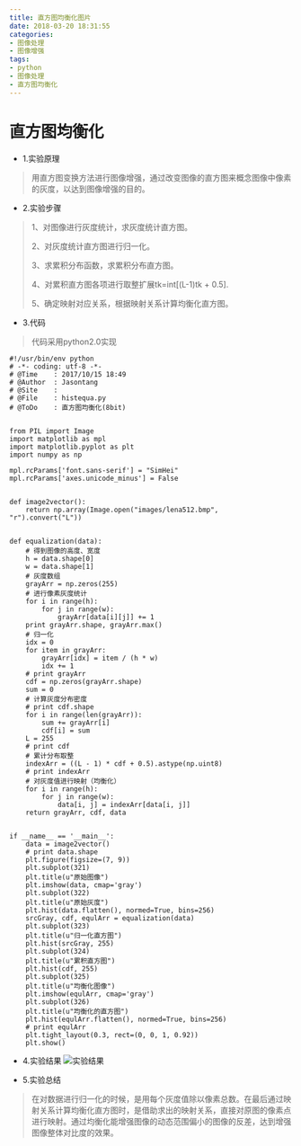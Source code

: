 ```yaml
---
title: 直方图均衡化图片
date: 2018-03-20 18:31:55
categories:
- 图像处理
- 图像增强
tags: 
- python 
- 图像处理 
- 直方图均衡化
---
```


# 直方图均衡化 #


- 1.实验原理
> 用直方图变换方法进行图像增强，通过改变图像的直方图来概念图像中像素的灰度，以达到图像增强的目的。
 




- 2.实验步骤
>	1、对图像进行灰度统计，求灰度统计直方图。
>	
>	2、对灰度统计直方图进行归一化。
>	
>	3、求累积分布函数，求累积分布直方图。
>	
>	4、对累积直方图各项进行取整扩展tk=int[(L-1)tk + 0.5].
>	
>	5、确定映射对应关系，根据映射关系计算均衡化直方图。

<!-- more -->

- 3.代码


> 代码采用python2.0实现   

	#!/usr/bin/env python
	# -*- coding: utf-8 -*-
	# @Time    : 2017/10/15 18:49
	# @Author  : Jasontang
	# @Site    : 
	# @File    : histequa.py
	# @ToDo    : 直方图均衡化(8bit)
	
	
	from PIL import Image
	import matplotlib as mpl
	import matplotlib.pyplot as plt
	import numpy as np
	
	mpl.rcParams['font.sans-serif'] = "SimHei"
	mpl.rcParams['axes.unicode_minus'] = False
	
	
	def image2vector():
	    return np.array(Image.open("images/lena512.bmp", "r").convert("L"))
	
	
	def equalization(data):
	    # 得到图像的高度、宽度
	    h = data.shape[0]
	    w = data.shape[1]
	    # 灰度数组
	    grayArr = np.zeros(255)
	    # 进行像素灰度统计
	    for i in range(h):
	        for j in range(w):
	            grayArr[data[i][j]] += 1
	    print grayArr.shape, grayArr.max()
	    # 归一化
	    idx = 0
	    for item in grayArr:
	        grayArr[idx] = item / (h * w)
	        idx += 1
	    # print grayArr
	    cdf = np.zeros(grayArr.shape)
	    sum = 0
	    # 计算灰度分布密度
	    # print cdf.shape
	    for i in range(len(grayArr)):
	        sum += grayArr[i]
	        cdf[i] = sum
	    L = 255
	    # print cdf
	    # 累计分布取整
	    indexArr = ((L - 1) * cdf + 0.5).astype(np.uint8)
	    # print indexArr
	    # 对灰度值进行映射（均衡化）
	    for i in range(h):
	        for j in range(w):
	            data[i, j] = indexArr[data[i, j]]
	    return grayArr, cdf, data
	
	
	if __name__ == '__main__':
	    data = image2vector()
	    # print data.shape
	    plt.figure(figsize=(7, 9))
	    plt.subplot(321)
	    plt.title(u"原始图像")
	    plt.imshow(data, cmap='gray')
	    plt.subplot(322)
	    plt.title(u"原始灰度")
	    plt.hist(data.flatten(), normed=True, bins=256)
	    srcGray, cdf, equlArr = equalization(data)
	    plt.subplot(323)
	    plt.title(u"归一化直方图")
	    plt.hist(srcGray, 255)
	    plt.subplot(324)
	    plt.title(u"累积直方图")
	    plt.hist(cdf, 255)
	    plt.subplot(325)
	    plt.title(u"均衡化图像")
	    plt.imshow(equlArr, cmap='gray')
	    plt.subplot(326)
	    plt.title(u"均衡化的直方图")
	    plt.hist(equlArr.flatten(), normed=True, bins=256)
	    # print equlArr
	    plt.tight_layout(0.3, rect=(0, 0, 1, 0.92))
	    plt.show()

- 4.实验结果
![实验结果](https://raw.githubusercontent.com/Mic-JasonTang/Mic-Jasontang.github.io/master/css/images/histequa.png)


- 5.实验总结
> 在对数据进行归一化的时候，是用每个灰度值除以像素总数。在最后通过映射关系计算均衡化直方图时，是借助求出的映射关系，直接对原图的像素点进行映射。通过均衡化能增强图像的动态范围偏小的图像的反差，达到增强图像整体对比度的效果。
